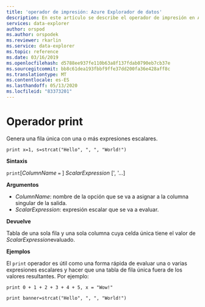 ```yaml
---
title: 'operador de impresión: Azure Explorador de datos'
description: En este artículo se describe el operador de impresión en Azure Explorador de datos.
services: data-explorer
author: orspod
ms.author: orspodek
ms.reviewer: rkarlin
ms.service: data-explorer
ms.topic: reference
ms.date: 03/16/2019
ms.openlocfilehash: d5788ee937fe110b63a8f137fdab0790eb7cb37e
ms.sourcegitcommit: bb8c61dea193fbbf9ffe37dd200fa36e428aff8c
ms.translationtype: MT
ms.contentlocale: es-ES
ms.lasthandoff: 05/13/2020
ms.locfileid: "83373201"
---
```

# <a name="print-operator"></a>Operador print

Genera una fila única con una o más expresiones escalares.

<!-- csl: https://help.kusto.windows.net:443/Samples -->
```kusto
print x=1, s=strcat("Hello", ", ", "World!")
```

**Sintaxis**

`print`[*ColumnName* `=` ] *ScalarExpression* [', '...]

**Argumentos**

* *ColumnName*: nombre de la opción que se va a asignar a la columna singular de la salida.
* *ScalarExpression*: expresión escalar que se va a evaluar.

**Devuelve**

Tabla de una sola fila y una sola columna cuya celda única tiene el valor de *ScalarExpression*evaluado.

**Ejemplos**

El `print` operador es útil como una forma rápida de evaluar una o varias expresiones escalares y hacer que una tabla de fila única fuera de los valores resultantes.
Por ejemplo:

<!-- csl: https://help.kusto.windows.net:443/Samples -->
```kusto
print 0 + 1 + 2 + 3 + 4 + 5, x = "Wow!"
```
<!-- csl: https://help.kusto.windows.net:443/Samples -->
```kusto
print banner=strcat("Hello", ", ", "World!")
```
